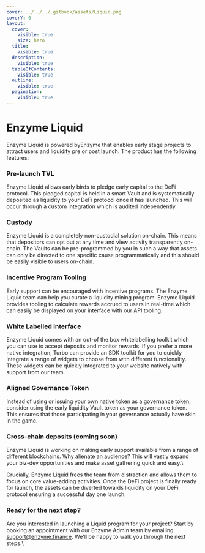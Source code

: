 ```yaml
---
cover: ../../../.gitbook/assets/Liquid.png
coverY: 0
layout:
  cover:
    visible: true
    size: hero
  title:
    visible: true
  description:
    visible: true
  tableOfContents:
    visible: true
  outline:
    visible: true
  pagination:
    visible: true
---
```


# Enzyme Liquid

Enzyme Liquid is powered byEnzyme that enables early stage projects to attract users and liquidity pre or post launch. The product has the following features:

### Pre-launch TVL

Enzyme Liquid allows early birds to pledge early capital to the DeFi protocol. This pledged capital is held in a smart Vault and is systematically deposited as liquidity to your DeFi protocol once it has launched. This will occur through a custom integration which is audited independently.&#x20;



### Custody

Enzyme Liquid is a completely non-custodial solution on-chain. This means that depositors can opt out at any time and view activity transparently on-chain. The Vaults can be  pre-programmed by you in such a way that assets can only be directed to one specific cause programmatically and this should be easily visible to users on-chain.



### Incentive Program Tooling

Early support can be encouraged with incentive programs. The Enzyme Liquid team can help you curate a liquidity mining program. Enzyme Liquid provides tooling to calculate rewards accrued to users in real-time which can easily be displayed on your interface with our API tooling.

### White Labelled interface

Enzyme Liquid comes with an out-of the box whitelabelling toolkit which you can use to accept deposits and monitor rewards.  If you prefer a more native integration, Turbo can provide an SDK toolkit for you to quickly integrate a range of widgets to choose from with different functionality. These widgets can be quickly integrated to your website natively with support from our team.

### Aligned Governance Token

Instead of using or issuing your own native token as a governance token, consider using the early liquidity Vault token as your governance token. This ensures that those participating in your governance actually have skin in the game.

### Cross-chain deposits (coming soon)

Enzyme Liquid is working on making early support available from a range of different blockchains. Why alienate an audience? This will vastly expand your biz-dev opportunities and make asset gathering quick and easy.\


Crucially, Enzyme Liquid frees the team from distraction and allows them to focus on core value-adding activities. Once the DeFi project is finally ready for launch, the assets can be diverted towards liquidity on your DeFi protocol ensuring a successful day one launch.



### Ready for the next step?

Are you interested in launching a Liquid program for your project? Start by booking an appointment with our Enzyme Admin team by emailing support@enzyme.finance.  We'll be happy to walk you through the next steps.\

